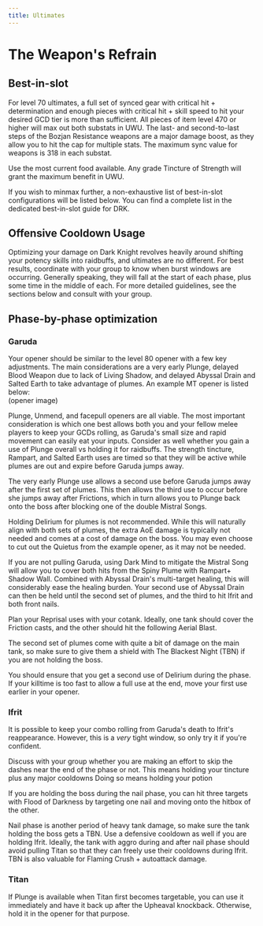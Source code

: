 ```yaml
---
title: Ultimates
---
```

# The Weapon's Refrain

## Best-in-slot

For level 70 ultimates, a full set of synced gear with critical hit + determination and enough pieces with critical hit + skill speed to hit your desired GCD tier is more than sufficient. All pieces of item level 470 or higher will max out both substats in UWU. The last- and second-to-last steps of the Bozjan Resistance weapons are a major damage boost, as they allow you to hit the cap for multiple stats. The maximum sync value for weapons is 318 in each substat.

Use the most current food available. Any grade Tincture of Strength will grant the maximum benefit in UWU. 

If you wish to minmax further, a non-exhaustive list of best-in-slot configurations will be listed below. You can find a complete list in the dedicated best-in-slot guide for DRK.

## Offensive Cooldown Usage

Optimizing your damage on Dark Knight revolves heavily around shifting your potency skills into raidbuffs, and ultimates are no different. For best results, coordinate with your group to know when burst windows are occurring. Generally speaking, they will fall at the start of each phase, plus some time in the middle of each. For more detailed guidelines, see the sections below and consult with your group.

## Phase-by-phase optimization

### Garuda

Your opener should be similar to the level 80 opener with a few key adjustments. The main considerations are a very early Plunge, delayed Blood Weapon due to lack of Living Shadow, and delayed Abyssal Drain and Salted Earth to take advantage of plumes. An example MT opener is listed below: \
(opener image)

Plunge, Unmend, and facepull openers are all viable. The most important consideration is which one best allows both you and your fellow melee players to keep your GCDs rolling, as Garuda's small size and rapid movement can easily eat your inputs. Consider as well whether you gain a use of Plunge overall vs holding it for raidbuffs. The strength tincture, Rampart, and Salted Earth uses are timed so that they will be active while plumes are out and expire before Garuda jumps away.

The very early Plunge use allows a second use before Garuda jumps away after the first set of plumes. This then allows the third use to occur before she jumps away after Frictions, which in turn allows you to Plunge back onto the boss after blocking one of the double Mistral Songs.

Holding Delirium for plumes is not recommended. While this will naturally align with both sets of plumes, the extra AoE damage is typically not needed and comes at a cost of damage on the boss. You may even choose to cut out the Quietus from the example opener, as it may not be needed.

If you are not pulling Garuda, using Dark Mind to mitigate the Mistral Song will allow you to cover both hits from the Spiny Plume with Rampart+ Shadow Wall. Combined with Abyssal Drain's multi-target healing, this will considerably ease the healing burden. Your second use of Abyssal Drain can then be held until the second set of plumes, and the third to hit Ifrit and both front nails.

Plan your Reprisal uses with your cotank. Ideally, one tank should cover the Friction casts, and the other should hit the following Aerial Blast.

The second set of plumes come with quite a bit of damage on the main tank, so make sure to give them a shield with The Blackest Night (TBN) if you are not holding the boss.

You should ensure that you get a second use of Delirium during the phase. If your killtime is too fast to allow a full use at the end, move your first use earlier in your opener.

### Ifrit

It is possible to keep your combo rolling from Garuda's death to Ifrit's reappearance. However, this is a *very* tight window, so only try it if you're confident.

Discuss with your group whether you are making an effort to skip the dashes near the end of the phase or not. This means holding your tincture plus any major cooldowns Doing so means holding your potion 

If you are holding the boss during the nail phase, you can hit three targets with Flood of Darkness by targeting one nail and moving onto the hitbox of the other.

Nail phase is another period of heavy tank damage, so make sure the tank holding the boss gets a TBN. Use a defensive cooldown as well if you are holding Ifrit. Ideally, the tank with aggro during and after nail phase should avoid pulling Titan so that they can freely use their cooldowns during Ifrit. TBN is also valuable for Flaming Crush + autoattack damage.

### Titan

If Plunge is available when Titan first becomes targetable, you can use it immediately and have it back up after the Upheaval knockback. Otherwise, hold it in the opener for that purpose.